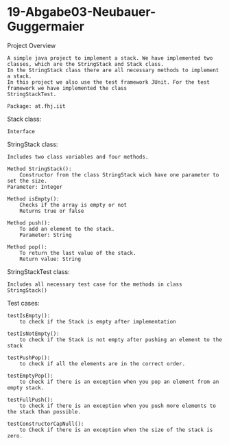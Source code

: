 # 19-Abgabe03-Neubauer-Guggermaier

Project Overview 

	A simple java project to implement a stack. We have implemented two classes, which are the StringStack and Stack class. 
	In the StringStack class there are all necessary methods to implement a stack.
	In this project we also use the test framework JUnit. For the test framework we have implemented the class
	StringStackTest.

	Package: at.fhj.iit

Stack class: 

	Interface

StringStack class: 

	Includes two class variables and four methods. 

	Method StringStack():
		Constructor from the class StringStack wich have one parameter to set the size. 
    Parameter: Integer

	Method isEmpty():
		Checks if the array is empty or not 
		Returns true or false

	Method push(): 
		To add an element to the stack. 
		Parameter: String

	Method pop():
		To return the last value of the stack.
		Return value: String  

StringStackTest class:
 
	Includes all necessary test case for the methods in class StringStack()

Test cases: 

	testIsEmpty(): 
		to check if the Stack is empty after implementation 
	
	testIsNotEmpty(): 
		to check if the Stack is not empty after pushing an element to the stack 
	
	testPushPop(): 
		to check if all the elements are in the correct order.

	testEmptyPop(): 
		to check if there is an exception when you pop an element from an empty stack. 
	
	testFullPush():
		to check if there is an exception when you push more elements to the stack than possible. 
	
	testConstructorCapNull():
		to Check if there is an exception when the size of the stack is zero. 

